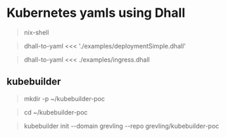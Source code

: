# Kubernetes yamls using Dhall

> nix-shell

> dhall-to-yaml <<< './examples/deploymentSimple.dhall'

> dhall-to-yaml <<< ./examples/ingress.dhall


## kubebuilder

> mkdir -p ~/kubebuilder-poc

> cd ~/kubebuilder-poc

> kubebuilder init --domain grevling --repo grevling/kubebuilder-poc